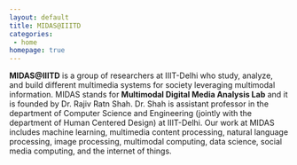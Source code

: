 ```yaml
---
layout: default
title: MIDAS@IIITD
categories:
 - home
homepage: true
---
```

**MIDAS@IIITD** is a group of researchers at IIIT-Delhi who study, analyze, and build different multimedia systems for society leveraging multimodal information. MIDAS stands for **Multimodal Digital Media Analysis Lab** and it is founded by Dr. Rajiv Ratn Shah. Dr. Shah is assistant professor in the department of Computer Science and Engineering (jointly with the department of Human Centered Design) at IIIT-Delhi. Our work at MIDAS includes machine learning, multimedia content processing, natural language processing, image processing, multimodal computing, data science, social media computing, and the internet of things.